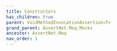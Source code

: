 ```yaml
---
title: Constructors
has_children: true
parent: VoidMethodInvocationAssertion<T>
grand_parent: AssertNet.Moq.Mocks
ancestor: AssertNet.Moq
nav_order: 1
---
```


